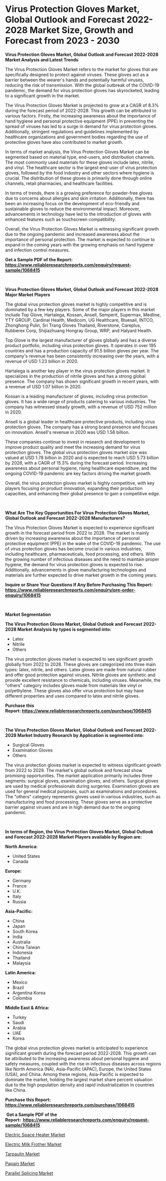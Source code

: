 <p><h1>Virus Protection Gloves Market, Global Outlook and Forecast 2022-2028 Market Size, Growth and Forecast from 2023 - 2030</h1></p><p><strong>Virus Protection Gloves Market, Global Outlook and Forecast 2022-2028 Market Analysis and Latest Trends</strong></p>
<p><p>The Virus Protection Gloves Market refers to the market for gloves that are specifically designed to protect against viruses. These gloves act as a barrier between the wearer's hands and potentially harmful viruses, reducing the risk of transmission. With the global outbreak of the COVID-19 pandemic, the demand for virus protection gloves has skyrocketed, leading to a significant growth in the market.</p><p>The Virus Protection Gloves Market is projected to grow at a CAGR of 8.3% during the forecast period of 2022-2028. This growth can be attributed to various factors. Firstly, the increasing awareness about the importance of hand hygiene and personal protective equipment (PPE) in preventing the spread of viruses has led to a surge in demand for virus protection gloves. Additionally, stringent regulations and guidelines implemented by healthcare organizations and government bodies regarding the use of protective gloves have also contributed to market growth.</p><p>In terms of market analysis, the Virus Protection Gloves Market can be segmented based on material type, end-users, and distribution channels. The most commonly used materials for these gloves include latex, nitrile, and vinyl. The healthcare sector is the largest end-user of virus protection gloves, followed by the food industry and other sectors where hygiene is crucial. The distribution of these gloves is primarily done through online channels, retail pharmacies, and healthcare facilities.</p><p>In terms of trends, there is a growing preference for powder-free gloves due to concerns about allergies and skin irritation. Additionally, there has been an increasing focus on the development of eco-friendly and sustainable gloves to reduce the environmental impact. Moreover, advancements in technology have led to the introduction of gloves with enhanced features such as touchscreen compatibility.</p><p>Overall, the Virus Protection Gloves Market is witnessing significant growth due to the ongoing pandemic and increased awareness about the importance of personal protection. The market is expected to continue to expand in the coming years with the growing emphasis on hand hygiene and infection control measures.</p></p>
<p><strong>Get a Sample PDF of the Report:&nbsp; <a href="https://www.reliableresearchreports.com/enquiry/request-sample/1068415">https://www.reliableresearchreports.com/enquiry/request-sample/1068415</a></strong></p>
<p>&nbsp;</p>
<p><strong>Virus Protection Gloves Market, Global Outlook and Forecast 2022-2028 Major Market Players</strong></p>
<p><p>The global virus protection gloves market is highly competitive and is dominated by a few key players. Some of the major players in this market include Top Glove, Hartalega, Kossan, Ansell, Semperit, Supermax, Medline, YTY GROUP, Cardinal Health, Medicom, UG Healthcare, Bluesail, INTCO, Zhonghong Pulin, Sri Trang Gloves Thailand, Riverstone, Careplus, Rubberex Corp, Shijiazhuang Hongray Group, WRP, and Halyard Health.</p><p>Top Glove is the largest manufacturer of gloves globally and has a diverse product portfolio, including virus protection gloves. It operates in over 195 countries and has a production capacity of 91.5 billion gloves per year. The company's revenue has been consistently increasing over the years, with a revenue of USD 1.23 billion in 2020.</p><p>Hartalega is another key player in the virus protection gloves market. It specializes in the production of nitrile gloves and has a strong global presence. The company has shown significant growth in recent years, with a revenue of USD 1.07 billion in 2020.</p><p>Kossan is a leading manufacturer of gloves, including virus protection gloves. It has a wide range of products catering to various industries. The company has witnessed steady growth, with a revenue of USD 752 million in 2020.</p><p>Ansell is a global leader in healthcare protective products, including virus protection gloves. The company has a strong brand presence and focuses on innovation. Ansell's revenue in 2020 was USD 1.58 billion.</p><p>These companies continue to invest in research and development to improve product quality and meet the increasing demand for virus protection gloves. The global virus protection gloves market size was valued at USD 1.78 billion in 2020 and is expected to reach USD 5.73 billion by 2028, with a CAGR of 15.3% during the forecast period. Increasing awareness about personal hygiene, rising healthcare expenditure, and the ongoing COVID-19 pandemic are key factors driving the market growth. </p><p>Overall, the virus protection gloves market is highly competitive, with key players focusing on product innovation, expanding their production capacities, and enhancing their global presence to gain a competitive edge.</p></p>
<p>&nbsp;</p>
<p><strong>What Are The Key Opportunities For Virus Protection Gloves Market, Global Outlook and Forecast 2022-2028 Manufacturers?</strong></p>
<p><p>The Virus Protection Gloves Market is expected to experience significant growth in the forecast period from 2022 to 2028. The market is mainly driven by increasing awareness about the importance of personal protective equipment (PPE) in the wake of the COVID-19 pandemic. The use of virus protection gloves has become crucial in various industries, including healthcare, pharmaceuticals, food processing, and others. With the growing number of infectious diseases and the need to maintain proper hygiene, the demand for virus protection gloves is expected to rise. Additionally, advancements in glove manufacturing technologies and materials are further expected to drive market growth in the coming years.</p></p>
<p><strong>Inquire or Share Your Questions If Any Before Purchasing This Report: <a href="https://www.reliableresearchreports.com/enquiry/pre-order-enquiry/1068415">https://www.reliableresearchreports.com/enquiry/pre-order-enquiry/1068415</a></strong></p>
<p>&nbsp;</p>
<p><strong>Market Segmentation</strong></p>
<p><strong>The Virus Protection Gloves Market, Global Outlook and Forecast 2022-2028 Market Analysis by types is segmented into:</strong></p>
<p><ul><li>Latex</li><li>Nitrile</li><li>Others</li></ul></p>
<p><p>The virus protection gloves market is expected to see significant growth globally from 2022 to 2028. These gloves are categorized into three main types: latex, nitrile, and others. Latex gloves are made from natural rubber and offer good protection against viruses. Nitrile gloves are synthetic and provide excellent resistance to chemicals, including viruses. Meanwhile, the "others" category includes gloves made from materials like vinyl or polyethylene. These gloves also offer virus protection but may have different properties and uses compared to latex and nitrile gloves.</p></p>
<p><strong>Purchase this Report:&nbsp;<a href="https://www.reliableresearchreports.com/purchase/1068415">https://www.reliableresearchreports.com/purchase/1068415</a></strong></p>
<p>&nbsp;</p>
<p><strong>The Virus Protection Gloves Market, Global Outlook and Forecast 2022-2028 Market Industry Research by Application is segmented into:</strong></p>
<p><ul><li>Surgical Gloves</li><li>Examination Gloves</li><li>Others</li></ul></p>
<p><p>The virus protection gloves market is expected to witness significant growth from 2022 to 2028. The market's global outlook and forecast show promising opportunities. The market application primarily includes three segments: surgical gloves, examination gloves, and others. Surgical gloves are used by medical professionals during surgeries. Examination gloves are used for general medical purposes, such as examinations and procedures. The "others" category represents gloves used in various industries, such as manufacturing and food processing. These gloves serve as a protective barrier against viruses and are in high demand due to the ongoing pandemic.</p></p>
<p>&nbsp;</p>
<p><strong>In terms of Region, the Virus Protection Gloves Market, Global Outlook and Forecast 2022-2028 Market Players available by Region are:</strong></p>
<p>
    <p> <strong> North America: </strong>
        <ul>
            <li>United States</li>
            <li>Canada</li>
        </ul>
        </p> 
    <p> <strong> Europe: </strong>
        <ul>
            <li>Germany</li>
            <li>France</li>
            <li>U.K.</li>
            <li>Italy</li>
            <li>Russia</li>
        </ul>
        </p> 
    <p> <strong> Asia-Pacific: </strong>
        <ul>
            <li>China</li>
            <li>Japan</li>
            <li>South Korea</li>
            <li>India</li>
            <li>Australia</li>
            <li>China Taiwan</li>
            <li>Indonesia</li>
            <li>Thailand</li>
            <li>Malaysia</li>
        </ul>
        </p> 
    <p> <strong> Latin America: </strong>
        <ul>
            <li>Mexico</li>
            <li>Brazil</li>
            <li>Argentina Korea</li>
            <li>Colombia</li>
        </ul>
        </p> 
    <p> <strong> Middle East & Africa: </strong>
        <ul>
            <li>Turkey</li>
            <li>Saudi</li>
            <li>Arabia</li>
            <li>UAE</li>
            <li>Korea</li>
        </ul>
    </p>
    </p>
<p><p>The global virus protection gloves market is anticipated to experience significant growth during the forecast period 2022-2028. This growth can be attributed to the increasing awareness about personal hygiene and safety measures, coupled with the rise in infectious diseases across regions like North America (NA), Asia-Pacific (APAC), Europe, the United States (USA), and China. Among these regions, Asia-Pacific is expected to dominate the market, holding the largest market share percent valuation due to the high population density and rapid industrialization in countries like China.</p></p>
<p><strong>Purchase this Report: <a href="https://www.reliableresearchreports.com/purchase/1068415">https://www.reliableresearchreports.com/purchase/1068415</a></strong></p>
<p>&nbsp;<strong>Get a Sample PDF of the Report:&nbsp;&nbsp;<a href="https://www.reliableresearchreports.com/enquiry/request-sample/1068415">https://www.reliableresearchreports.com/enquiry/request-sample/1068415</a></strong></p>
<p><strong></strong></p>
<p><p><a href="https://www.linkedin.com/pulse/electric-space-heater-market-size-2023-2030-global-industrial-sxegc/">Electric Space Heater Market</a></p><p><a href="https://www.linkedin.com/pulse/decoding-electric-milk-frother-market-deep-dive-latest-dr3yc/">Electric Milk Frother Market</a></p><p><a href="https://medium.com/@jessicaelliott65/tarpaulin-market-size-growth-forecast-2023-2030-989306ff50dd">Tarpaulin Market</a></p><p><a href="https://medium.com/@anamariaagolli86/papain-market-size-growth-forecast-2023-2030-4e6e69bd2863">Papain Market</a></p><p><a href="https://www.reportprime.com/parallel-splicing-r3152">Parallel Splicing Market</a></p></p>